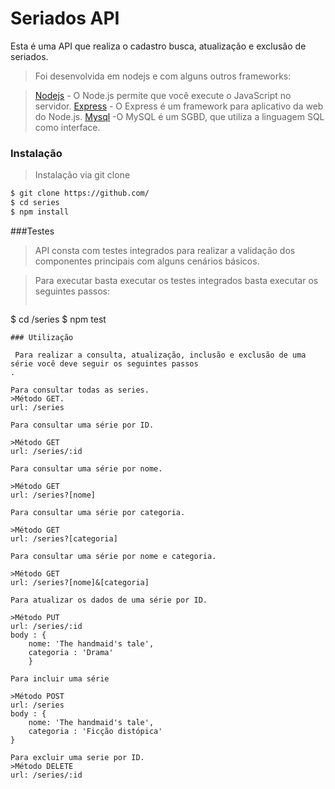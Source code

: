 # Seriados API

Esta é uma API que realiza o cadastro busca, atualização e exclusão de seriados. 

>Foi desenvolvida em nodejs e com alguns outros frameworks:

>[Nodejs](nodejs.org) - O Node.js permite que você execute o JavaScript no servidor.
[Express](expressjs.com) - O Express é um framework para aplicativo da web do Node.js.
[Mysql](mysql.com)  -O MySQL é um SGBD, que utiliza a linguagem SQL como interface. 


### Instalação

>Instalação via git clone
```bash
$ git clone https://github.com/
$ cd series
$ npm install
```

###Testes

>API consta com testes integrados para realizar a validação dos componentes principais com alguns cenários básicos. 

>Para executar basta executar os testes integrados basta executar os seguintes passos:
>```bash
$ cd /series
$ npm test
```
### Utilização 

 Para realizar a consulta, atualização, inclusão e exclusão de uma série você deve seguir os seguintes passos
.

Para consultar todas as series.
>Método GET.
url: /series

Para consultar uma série por ID.

>Método GET
url: /series/:id

Para consultar uma série por nome.

>Método GET
url: /series?[nome]

Para consultar uma série por categoria.

>Método GET
url: /series?[categoria]

Para consultar uma série por nome e categoria.

>Método GET
url: /series?[nome]&[categoria]

Para atualizar os dados de uma série por ID.

>Método PUT
url: /series/:id
body : {
	nome: 'The handmaid's tale',
    categoria : 'Drama'
    }

Para incluir uma série

>Método POST
url: /series
body : {
    nome: 'The handmaid's tale',
    categoria : 'Ficção distópica'
}

Para excluir uma serie por ID.
>Método DELETE
url: /series/:id
